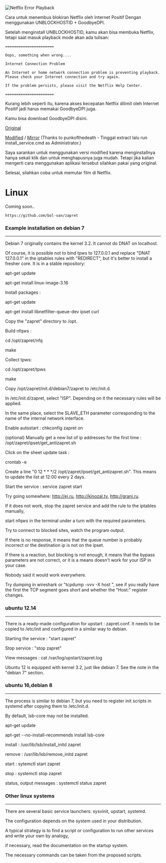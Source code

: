 ![Netflix Error Playback](https://www.ghacks.net/wp-content/uploads/2016/02/netflix-error-unblocker.jpg)

Cara untuk menembus blokiran Netflix oleh Internet Positif Dengan menggunakan UNBLOCKHOSTID + GoodbyeDPI.

Setelah menginstall UNBLOCKHOSTID, kamu akan bisa membuka Netflix, tetapi saat masuk playback mode akan ada tulisan:

    ======================

    Oops, something when wrong....

    Internet Connection Problem

    An Internet or home network connection problem is preventing playback. Please check your Internet connection and try again.

    If the problem persists, please visit the Netflix Help Center.

    ======================

Kurang lebih seperti itu, karena akses kecepatan Netflix dilimit oleh Internet Positif jadi harus memakai GoodbyeDPI juga.

Kamu bisa download GoodbyeDPI disini.

[Original](https://bitbucket.org/ValdikSS/goodbyedpi)

[Modified](https://files.catbox.moe/54sx6d.zip) / [Mirror](https://rspace.me/6860a6f61f) (Thanks to punkofthedeath - Tinggal extract lalu run install_service.cmd as Administrator.)

Saya sarankan untuk menggunakan versi modified karena menginstallnya hanya sekali klik dan untuk menghapusnya juga mudah. Tetapi jika kalian mengerti cara menggunakan aplikasi tersebut silahkan pakai yang original.

Selesai, silahkan coba untuk memutar film di Netflix.


# Linux

Coming soon..

```https://github.com/bol-van/zapret```

### Example installation on debian 7
----------------------------
Debian 7 originally contains the kernel 3.2. It cannot do DNAT on localhost.

Of course, it is possible not to bind tpws to 127.0.0.1 and replace "DNAT 127.0.0.1" in the iptables rules with "REDIRECT", but it's better to install a fresher core. It is in a stable repository:

 apt-get update
 
 apt-get install linux-image-3.16
 
Install packages :

 apt-get update
 
 apt-get install libnetfilter-queue-dev ipset curl
 
Copy the "zapret" directory to /opt.

Build nfqws :

 cd /opt/zapret/nfq
 
 make
 
Collect tpws:

 cd /opt/zapret/tpws
 
 make
 
Copy /opt/zapret/init.d/debian7/zapret to /etc/init.d.

In /etc/init.d/zapret, select "ISP". Depending on it the necessary rules will be applied.

In the same place, select the SLAVE_ETH parameter corresponding to the name of the internal network interface.

Enable autostart : chkconfig zapret on

(optional) Manually get a new list of ip addresses for the first time : /opt/zapret/ipset/get_antizapret.sh

Click on the sheet update task :

 crontab -e
 
 Create a line "0 12 * * */2 /opt/zapret/ipset/get_antizapret.sh". This means to update the list at 12:00 every 2 days.
 
Start the service : service zapret start

Try going somewhere: http://ej.ru, http://kinozal.tv, http://grani.ru.

If it does not work, stop the zapret service and add the rule to the iptables manually,

start nfqws in the terminal under a turn with the required parameters.

Try to connect to blocked sites, watch the program output.

If there is no response, it means that the queue number is probably incorrect or the destination ip is not on the ipset.

If there is a reaction, but blocking is not enough, it means that the bypass parameters are not correct, or it is a means doesn't work for your ISP in your case.

Nobody said it would work everywhere.

Try dumping in wireshark or "tcpdump -vvv -X host <ip>", see if you really have the first the TCP segment goes short and whether the "Host:" register changes.

### ubuntu 12.14
------------

There is a ready-made configuration for upstart : zapret.conf. It needs to be copied to /etc/init and configured in a similar way to debian.

Starting the service : "start zapret"

Stop service : "stop zapret"

View messages : cat /var/log/upstart/zapret.log

Ubuntu 12 is equipped with kernel 3.2, just like debian 7. See the note in the "debian 7" section.

### ubuntu 16,debian 8
------------------

The process is similar to debian 7, but you need to register init scripts in systemd after copying them to /etc/init.d.

By default, lsb-core may not be installed.

apt-get update

apt-get --no-install-recommends install lsb-core

install : /usr/lib/lsb/install_initd zapret

remove : /usr/lib/lsb/remove_initd zapret

start : sytemctl start zapret

stop : systemctl stop zapret

status, output messages : systemctl status zapret

### Other linux systems
--------------------

There are several basic service launchers: sysvinit, upstart, systemd.

The configuration depends on the system used in your distribution.

A typical strategy is to find a script or configuration to run other services and write your own by analogy,

if necessary, read the documentation on the startup system.

The necessary commands can be taken from the proposed scripts.
